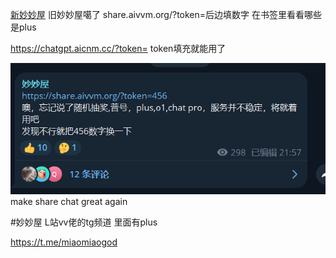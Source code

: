 [新妙妙屋](https://t.me/guomibao) 旧妙妙屋噶了
share.aivvm.org/?token=后边填数字
在书签里看看哪些是plus

https://chatgpt.aicnm.cc/?token=
token填充就能用了

![alt text](image-2.png)
make share chat great again


#妙妙屋
 L站vv佬的tg频道 里面有plus


 https://t.me/miaomiaogod
 




 